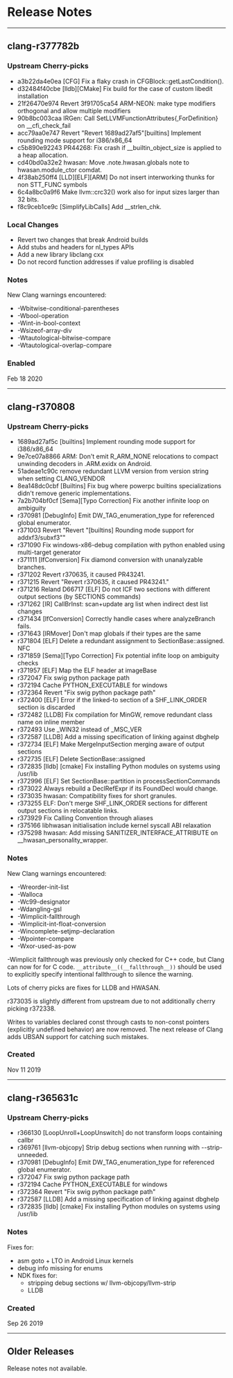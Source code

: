 # Release Notes

------
## clang-r377782b

### Upstream Cherry-picks
- a3b22da4e0ea [CFG] Fix a flaky crash in CFGBlock::getLastCondition().
- d32484f40cbe [lldb][CMake] Fix build for the case of custom libedit installation
- 21f26470e974 Revert 3f91705ca54 ARM-NEON: make type modifiers orthogonal and allow multiple modifiers
- 90b8bc003caa IRGen: Call SetLLVMFunctionAttributes{,ForDefinition} on __cfi_check_fail
- acc79aa0e747 Revert "Revert 1689ad27af5"[builtins] Implement rounding mode support for i386/x86_64
- c5b890e92243 PR44268: Fix crash if __builtin_object_size is applied to a heap allocation.
- cd40bd0a32e2 hwasan: Move .note.hwasan.globals note to hwasan.module_ctor comdat.
- 4f38ab250ff4 [LLD][ELF][ARM] Do not insert interworking thunks for non STT_FUNC symbols
- 6c4a8bc0a9f6 Make llvm::crc32() work also for input sizes larger than 32 bits.
- f8c9ceb1ce9c [SimplifyLibCalls] Add __strlen_chk.

### Local Changes
- Revert two changes that break Android builds
- Add stubs and headers for nl_types APIs
- Add a new library libclang cxx
- Do not record function addresses if value profiling is disabled

### Notes
New Clang warnings encountered:
- -Wbitwise-conditional-parentheses
- -Wbool-operation
- -Wint-in-bool-context
- -Wsizeof-array-div
- -Wtautological-bitwise-compare
- -Wtautological-overlap-compare

### Enabled
Feb 18 2020

------
## clang-r370808

### Upstream Cherry-picks
- 1689ad27af5c [builtins] Implement rounding mode support for i386/x86_64
- 9e7ce07a8866 ARM: Don't emit R_ARM_NONE relocations to compact unwinding decoders in .ARM.exidx on Android.
- 51adeae1c90c remove redundant LLVM version from version string when setting CLANG_VENDOR
- 8ea148dc0cbf [Builtins] Fix bug where powerpc builtins specializations didn't remove generic implementations.
- 7a2b704bf0cf [Sema][Typo Correction] Fix another infinite loop on ambiguity
- r370981 [DebugInfo] Emit DW_TAG_enumeration_type for referenced global enumerator.
- r371003 Revert "Revert "[builtins] Rounding mode support for addxf3/subxf3""
- r371090 Fix windows-x86-debug compilation with python enabled using multi-target generator
- r371111 [IfConversion] Fix diamond conversion with unanalyzable branches.
- r371202 Revert r370635, it caused PR43241.
- r371215 Revert "Revert r370635, it caused PR43241."
- r371216 Reland D66717 [ELF] Do not ICF two sections with different output sections (by SECTIONS commands)
- r371262 [IR] CallBrInst: scan+update arg list when indirect dest list changes
- r371434 [IfConversion] Correctly handle cases where analyzeBranch fails.
- r371643 [IRMover] Don't map globals if their types are the same
- r371804 [ELF] Delete a redundant assignment to SectionBase::assigned. NFC
- r371859 [Sema][Typo Correction] Fix potential infite loop on ambiguity checks
- r371957 [ELF] Map the ELF header at imageBase
- r372047 Fix swig python package path
- r372194 Cache PYTHON_EXECUTABLE for windows
- r372364 Revert "Fix swig python package path"
- r372400 [ELF] Error if the linked-to section of a SHF_LINK_ORDER section is discarded
- r372482 [LLDB] Fix compilation for MinGW, remove redundant class name on inline member
- r372493 Use _WIN32 instead of _MSC_VER
- r372587 [LLDB] Add a missing specification of linking against dbghelp
- r372734 [ELF] Make MergeInputSection merging aware of output sections
- r372735 [ELF] Delete SectionBase::assigned
- r372835 [lldb] [cmake] Fix installing Python modules on systems using /usr/lib
- r372996 [ELF] Set SectionBase::partition in processSectionCommands
- r373022 Always rebuild a DeclRefExpr if its FoundDecl would change.
- r373035 hwasan: Compatibility fixes for short granules.
- r373255 ELF: Don't merge SHF_LINK_ORDER sections for different output sections in relocatable links.
- r373929 Fix Calling Convention through aliases
- r375166 libhwasan initialisation include kernel syscall ABI relaxation
- r375298 hwasan: Add missing SANITIZER_INTERFACE_ATTRIBUTE on __hwasan_personality_wrapper.

### Notes
New Clang warnings encountered:
- -Wreorder-init-list
- -Walloca
- -Wc99-designator
- -Wdangling-gsl
- -Wimplicit-fallthrough
- -Wimplicit-int-float-conversion
- -Wincomplete-setjmp-declaration
- -Wpointer-compare
- -Wxor-used-as-pow

-Wimplicit fallthrough was previously only checked for C++ code, but Clang can
now for for C code. `__attribute__((__fallthrough__))` should be used to
explicitly specify intentional fallthrough to silence the warning.

Lots of cherry picks are fixes for LLDB and HWASAN.

r373035 is slightly different from upstream due to not additionally cherry
picking r372338.

Writes to variables declared const through casts to non-const pointers
(explicitly undefined behavior) are now removed. The next release of Clang adds
UBSAN support for catching such mistakes.

### Created
Nov 11 2019

-----
## clang-r365631c

### Upstream Cherry-picks
- r366130 [LoopUnroll+LoopUnswitch] do not transform loops containing callbr
- r369761 [llvm-objcopy] Strip debug sections when running with --strip-unneeded.
- r370981 [DebugInfo] Emit DW_TAG_enumeration_type for referenced global enumerator.
- r372047 Fix swig python package path
- r372194 Cache PYTHON_EXECUTABLE for windows
- r372364 Revert "Fix swig python package path"
- r372587 [LLDB] Add a missing specification of linking against dbghelp
- r372835 [lldb] [cmake] Fix installing Python modules on systems using /usr/lib

### Notes
Fixes for:
- asm goto + LTO in Android Linux kernels
- debug info missing for enums
- NDK fixes for:
  - stripping debug sections w/ llvm-objcopy/llvm-strip
  - LLDB

### Created
Sep 26 2019

-----
## Older Releases
Release notes not available.
